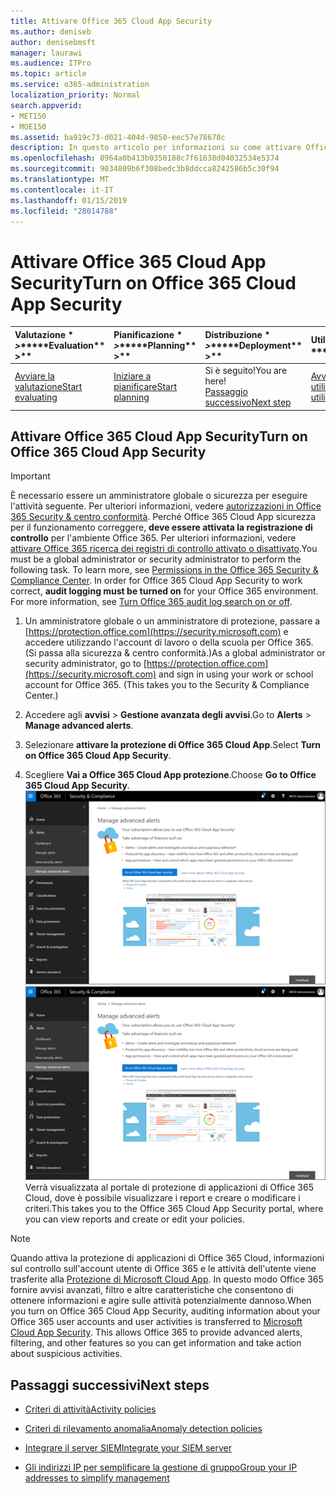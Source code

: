 ```yaml
---
title: Attivare Office 365 Cloud App Security
ms.author: deniseb
author: denisebmsft
manager: laurawi
ms.audience: ITPro
ms.topic: article
ms.service: o365-administration
localization_priority: Normal
search.appverid:
- MET150
- MOE150
ms.assetid: ba919c73-d021-404d-9850-eec57e78678c
description: In questo articolo per informazioni su come attivare Office 365 Advanced Security Management, con tecnologia Cloud App sicurezza in Microsoft Azure.
ms.openlocfilehash: 8964a0b413b0350188c7f61638d04032534e5374
ms.sourcegitcommit: 9034809b6f308bedc3b8ddcca8242586b5c30f94
ms.translationtype: MT
ms.contentlocale: it-IT
ms.lasthandoff: 01/15/2019
ms.locfileid: "28014788"
---
```

# <a name="turn-on-office-365-cloud-app-security"></a><span data-ttu-id="f103e-103">Attivare Office 365 Cloud App Security</span><span class="sxs-lookup"><span data-stu-id="f103e-103">Turn on Office 365 Cloud App Security</span></span>
  
|<span data-ttu-id="f103e-104">Valutazione \* *\>*\*</span><span class="sxs-lookup"><span data-stu-id="f103e-104">\*\*\*\*Evaluation\*\* \>\*\*</span></span>|<span data-ttu-id="f103e-105">Pianificazione \* *\>*\*</span><span class="sxs-lookup"><span data-stu-id="f103e-105">\*\*\*\*Planning\*\* \>\*\*</span></span>|<span data-ttu-id="f103e-106">Distribuzione \* *\>*\*</span><span class="sxs-lookup"><span data-stu-id="f103e-106">\*\*\*\*Deployment\*\* \>\*\*</span></span>|<span data-ttu-id="f103e-107">Utilizzo \* \* \*</span><span class="sxs-lookup"><span data-stu-id="f103e-107">\*\*\*\*Utilization\*\*\*\*</span></span>|
|:-----|:-----|:-----|:-----|
|[<span data-ttu-id="f103e-108">Avviare la valutazione</span><span class="sxs-lookup"><span data-stu-id="f103e-108">Start evaluating</span></span>](office-365-cas-overview.md) <br/> |[<span data-ttu-id="f103e-109">Iniziare a pianificare</span><span class="sxs-lookup"><span data-stu-id="f103e-109">Start planning</span></span>](get-ready-for-office-365-cas.md) <br/> |<span data-ttu-id="f103e-110">Si è seguito!</span><span class="sxs-lookup"><span data-stu-id="f103e-110">You are here!</span></span>  <br/> [<span data-ttu-id="f103e-111">Passaggio successivo</span><span class="sxs-lookup"><span data-stu-id="f103e-111">Next step</span></span>](activity-policies-and-alerts.md) <br/> |[<span data-ttu-id="f103e-112">Avviare utilizzando</span><span class="sxs-lookup"><span data-stu-id="f103e-112">Start utilizing</span></span>](utilization-activities-for-ocas.md) <br/> |
  
## <a name="turn-on-office-365-cloud-app-security"></a><span data-ttu-id="f103e-113">Attivare Office 365 Cloud App Security</span><span class="sxs-lookup"><span data-stu-id="f103e-113">Turn on Office 365 Cloud App Security</span></span>

> [!IMPORTANT]
> <span data-ttu-id="f103e-p101">È necessario essere un amministratore globale o sicurezza per eseguire l'attività seguente. Per ulteriori informazioni, vedere [autorizzazioni in Office 365 Security &amp; centro conformità](permissions-in-the-security-and-compliance-center.md). Perché Office 365 Cloud App sicurezza per il funzionamento correggere, **deve essere attivata la registrazione di controllo** per l'ambiente Office 365. Per ulteriori informazioni, vedere [attivare Office 365 ricerca dei registri di controllo attivato o disattivato](turn-audit-log-search-on-or-off.md).</span><span class="sxs-lookup"><span data-stu-id="f103e-p101">You must be a global administrator or security administrator to perform the following task. To learn more, see [Permissions in the Office 365 Security &amp; Compliance Center](permissions-in-the-security-and-compliance-center.md). In order for Office 365 Cloud App Security to work correct, **audit logging must be turned on** for your Office 365 environment. For more information, see [Turn Office 365 audit log search on or off](turn-audit-log-search-on-or-off.md).</span></span> 
  
1. <span data-ttu-id="f103e-p102">Un amministratore globale o un amministratore di protezione, passare a [https://protection.office.com](https://security.microsoft.com) e accedere utilizzando l'account di lavoro o della scuola per Office 365. (Si passa alla sicurezza &amp; centro conformità.)</span><span class="sxs-lookup"><span data-stu-id="f103e-p102">As a global administrator or security administrator, go to [https://protection.office.com](https://security.microsoft.com) and sign in using your work or school account for Office 365. (This takes you to the Security &amp; Compliance Center.)</span></span> 
    
2. <span data-ttu-id="f103e-120">Accedere agli **avvisi** \> **Gestione avanzata degli avvisi**.</span><span class="sxs-lookup"><span data-stu-id="f103e-120">Go to **Alerts** \> **Manage advanced alerts**.</span></span>
    
3. <span data-ttu-id="f103e-121">Selezionare **attivare la protezione di Office 365 Cloud App**.</span><span class="sxs-lookup"><span data-stu-id="f103e-121">Select **Turn on Office 365 Cloud App Security**.</span></span>
    
4. <span data-ttu-id="f103e-122">Scegliere **Vai a Office 365 Cloud App protezione**.</span><span class="sxs-lookup"><span data-stu-id="f103e-122">Choose **Go to Office 365 Cloud App Security**.</span></span><br/><span data-ttu-id="f103e-123">![In sicurezza &amp; centro conformità, selezionare Gestisci avvisi avanzate per accedere alla sicurezza di Office 365 Cloud App](media/958632d4-03e3-4ade-8e22-d5509db6fca7.png)</span><span class="sxs-lookup"><span data-stu-id="f103e-123">![In the Security &amp; Compliance Center, choose Manage Advanced Alerts to go to Office 365 Cloud App Security](media/958632d4-03e3-4ade-8e22-d5509db6fca7.png)</span></span><br/><span data-ttu-id="f103e-124">Verrà visualizzata al portale di protezione di applicazioni di Office 365 Cloud, dove è possibile visualizzare i report e creare o modificare i criteri.</span><span class="sxs-lookup"><span data-stu-id="f103e-124">This takes you to the Office 365 Cloud App Security portal, where you can view reports and create or edit your policies.</span></span>
    
> [!NOTE]
> <span data-ttu-id="f103e-p103">Quando attiva la protezione di applicazioni di Office 365 Cloud, informazioni sul controllo sull'account utente di Office 365 e le attività dell'utente viene trasferite alla [Protezione di Microsoft Cloud App](https://aka.ms/whatiscas). In questo modo Office 365 fornire avvisi avanzati, filtro e altre caratteristiche che consentono di ottenere informazioni e agire sulle attività potenzialmente dannoso.</span><span class="sxs-lookup"><span data-stu-id="f103e-p103">When you turn on Office 365 Cloud App Security, auditing information about your Office 365 user accounts and user activities is transferred to [Microsoft Cloud App Security](https://aka.ms/whatiscas). This allows Office 365 to provide advanced alerts, filtering, and other features so you can get information and take action about suspicious activities.</span></span> 
  
## <a name="next-steps"></a><span data-ttu-id="f103e-127">Passaggi successivi</span><span class="sxs-lookup"><span data-stu-id="f103e-127">Next steps</span></span>

- [<span data-ttu-id="f103e-128">Criteri di attività</span><span class="sxs-lookup"><span data-stu-id="f103e-128">Activity policies</span></span>](activity-policies-and-alerts.md)
    
- [<span data-ttu-id="f103e-129">Criteri di rilevamento anomalia</span><span class="sxs-lookup"><span data-stu-id="f103e-129">Anomaly detection policies</span></span>](anomaly-detection-policies-in-ocas.md)
    
- [<span data-ttu-id="f103e-130">Integrare il server SIEM</span><span class="sxs-lookup"><span data-stu-id="f103e-130">Integrate your SIEM server</span></span>](integrate-your-siem-server-with-office-365-cas.md)
    
- [<span data-ttu-id="f103e-131">Gli indirizzi IP per semplificare la gestione di gruppo</span><span class="sxs-lookup"><span data-stu-id="f103e-131">Group your IP addresses to simplify management</span></span>](group-your-ip-addresses-in-ocas.md)
    

